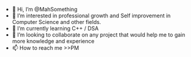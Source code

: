 - 👋 Hi, I’m @MahSomething
- 👀 I’m interested in professional growth and Self improvement in Computer Science and other fields.
- 🌱 I’m currently learning C++ / DSA
- 💞️ I’m looking to collaborate on any project that would help me to gain more knowledge and experience
- 📫 How to reach me >>PM

<!---
MahSomething/MahSomething is a ✨ special ✨ repository because its `README.md` (this file) appears on your GitHub profile.
You can click the Preview link to take a look at your changes.
--->
